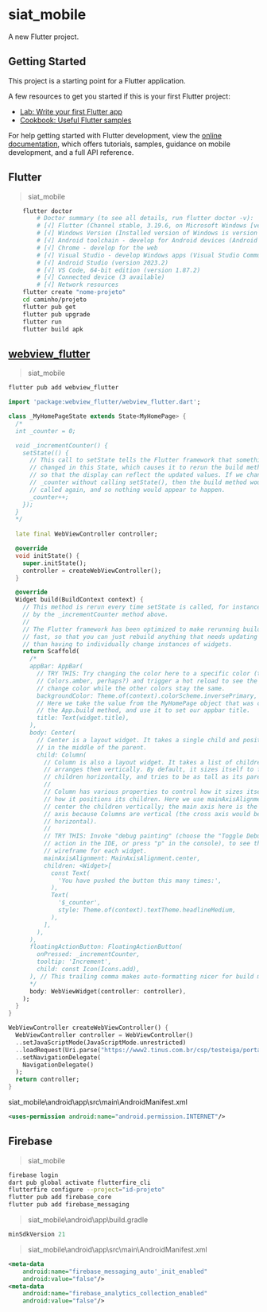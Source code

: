 # siat_mobile

A new Flutter project.

## Getting Started

This project is a starting point for a Flutter application.

A few resources to get you started if this is your first Flutter project:

- [Lab: Write your first Flutter app](https://docs.flutter.dev/get-started/codelab)
- [Cookbook: Useful Flutter samples](https://docs.flutter.dev/cookbook)

For help getting started with Flutter development, view the
[online documentation](https://docs.flutter.dev/), which offers tutorials,
samples, guidance on mobile development, and a full API reference.

## Flutter

> siat_mobile

```bash
    flutter doctor
        # Doctor summary (to see all details, run flutter doctor -v):
        # [√] Flutter (Channel stable, 3.19.6, on Microsoft Windows [versao 10.0.22631.3737], locale pt-BR)
        # [√] Windows Version (Installed version of Windows is version 10 or higher)
        # [√] Android toolchain - develop for Android devices (Android SDK version 34.0.0)
        # [√] Chrome - develop for the web
        # [√] Visual Studio - develop Windows apps (Visual Studio Community 2022 17.9.6)
        # [√] Android Studio (version 2023.2)
        # [√] VS Code, 64-bit edition (version 1.87.2)
        # [√] Connected device (3 available)
        # [√] Network resources
    flutter create "nome-projeto"
    cd caminho/projeto
    flutter pub get
    flutter pub upgrade
    flutter run
    flutter build apk
```

## [webview_flutter](https://pub.dev/packages/webview_flutter)

> siat_mobile

```bash
flutter pub add webview_flutter
```

```dart
import 'package:webview_flutter/webview_flutter.dart';

class _MyHomePageState extends State<MyHomePage> {
  /*
  int _counter = 0;

  void _incrementCounter() {
    setState(() {
      // This call to setState tells the Flutter framework that something has
      // changed in this State, which causes it to rerun the build method below
      // so that the display can reflect the updated values. If we changed
      // _counter without calling setState(), then the build method would not be
      // called again, and so nothing would appear to happen.
      _counter++;
    });
  }
  */
  
  late final WebViewController controller;

  @override
  void initState() {
    super.initState();
    controller = createWebViewController();
  }

  @override
  Widget build(BuildContext context) {
    // This method is rerun every time setState is called, for instance as done
    // by the _incrementCounter method above.
    //
    // The Flutter framework has been optimized to make rerunning build methods
    // fast, so that you can just rebuild anything that needs updating rather
    // than having to individually change instances of widgets.
    return Scaffold(
      /*
      appBar: AppBar(
        // TRY THIS: Try changing the color here to a specific color (to
        // Colors.amber, perhaps?) and trigger a hot reload to see the AppBar
        // change color while the other colors stay the same.
        backgroundColor: Theme.of(context).colorScheme.inversePrimary,
        // Here we take the value from the MyHomePage object that was created by
        // the App.build method, and use it to set our appbar title.
        title: Text(widget.title),
      ),
      body: Center(
        // Center is a layout widget. It takes a single child and positions it
        // in the middle of the parent.
        child: Column(
          // Column is also a layout widget. It takes a list of children and
          // arranges them vertically. By default, it sizes itself to fit its
          // children horizontally, and tries to be as tall as its parent.
          //
          // Column has various properties to control how it sizes itself and
          // how it positions its children. Here we use mainAxisAlignment to
          // center the children vertically; the main axis here is the vertical
          // axis because Columns are vertical (the cross axis would be
          // horizontal).
          //
          // TRY THIS: Invoke "debug painting" (choose the "Toggle Debug Paint"
          // action in the IDE, or press "p" in the console), to see the
          // wireframe for each widget.
          mainAxisAlignment: MainAxisAlignment.center,
          children: <Widget>[
            const Text(
              'You have pushed the button this many times:',
            ),
            Text(
              '$_counter',
              style: Theme.of(context).textTheme.headlineMedium,
            ),
          ],
        ),
      ),
      floatingActionButton: FloatingActionButton(
        onPressed: _incrementCounter,
        tooltip: 'Increment',
        child: const Icon(Icons.add),
      ), // This trailing comma makes auto-formatting nicer for build methods.
      */
      body: WebViewWidget(controller: controller),
    );
  }
}

WebViewController createWebViewController() {
  WebViewController controller = WebViewController()
  ..setJavaScriptMode(JavaScriptMode.unrestricted)
  ..loadRequest(Uri.parse("https://www2.tinus.com.br/csp/testeiga/portal/mobile.csp?478DogU8441dCBXs22449lFtv2289Ma=YJPG13LEl983lnj73092ysqnU194frAEB5430a8099707ruyr979"))
  ..setNavigationDelegate(
    NavigationDelegate()
  );
  return controller;
}
```

siat_mobile\android\app\src\main\AndroidManifest.xml
```xml
<uses-permission android:name="android.permission.INTERNET"/>
```

## Firebase

> siat_mobile

```bash
firebase login
dart pub global activate flutterfire_cli
flutterfire configure --project="id-projeto"
flutter pub add firebase_core
flutter pub add firebase_messaging
```

> siat_mobile\android\app\build.gradle

```gradle
minSdkVersion 21
```

> siat_mobile\android\app\src\main\AndroidManifest.xml

```xml 
<meta-data 
    android:name="firebase_messaging_auto'_init_enabled" 
    android:value="false"/>
<meta-data 
    android:name="firebase_analytics_collection_enabled" 
    android:value="false"/>
```